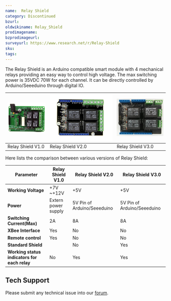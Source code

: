 ```yaml
---
name:  Relay Shield
category: Discontinued
bzurl:
oldwikiname: Relay_Shield
prodimagename:
bzprodimageurl:
surveyurl: https://www.research.net/r/Relay-Shield
sku:
tags:
---
```


The Relay Shield is an Arduino compatible smart module with 4 mechanical relays providing an easy way to control high voltage. The max switching power is 35VDC 70W for each channel. It can be directly controlled by Arduino/Seeeduino through digital IO.

|![](https://github.com/SeeedDocument/Relay-Shield/raw/master/img/RelayShield.jpg)|![](https://github.com/SeeedDocument/Relay-Shield/raw/master/img/Relayshield_01.jpg)|![](https://github.com/SeeedDocument/Relay-Shield/raw/master/img/Relay_Shield_L_v3.0.jpg)|
|-----------------|-----------------|-----------------|
|Relay Shield V1.0|Relay Shield V2.0|Relay Shield V3.0|



Here lists the comparison between various versions of Relay Shield:



|Parameter|	Relay Shield V1.0	|Relay Shield V2.0	|Relay Shield V3.0|
|---------|-------------------|-------------------|-----------------|
|**Working Voltage**	|+7V ~+12V	|+5V	|+5V|
|**Power**|	Extern power supply	|5V Pin of Arduino/Seeeduino|	5V Pin of Arduino/Seeeduino|
|**Switching Current(Max)**|	2A	|8A	|8A|
|**XBee Interface**	|Yes	|No	|No|
|**Remote control**|	Yes|	No	|No|
|**Standard Shield**||No|	Yes	|Yes|
|**Working status indicators for each relay**|	No|	Yes|	Yes|

## Tech Support
Please submit any technical issue into our [forum](http://forum.seeedstudio.com/). 